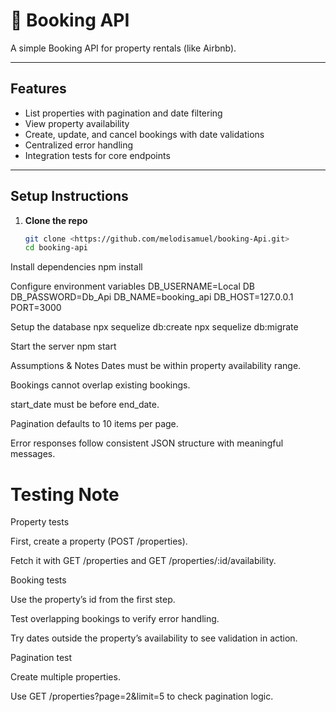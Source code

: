 # 📖 Booking API

A simple Booking API for property rentals (like Airbnb).

---

## Features

- List properties with pagination and date filtering  
- View property availability  
- Create, update, and cancel bookings with date validations  
- Centralized error handling  
- Integration tests for core endpoints  

---

## Setup Instructions

1. **Clone the repo**  
   ```bash
   git clone <https://github.com/melodisamuel/booking-Api.git>
   cd booking-api


Install dependencies 
npm install

Configure environment variables 
DB_USERNAME=Local DB
DB_PASSWORD=Db_Api
DB_NAME=booking_api
DB_HOST=127.0.0.1
PORT=3000

Setup the database
npx sequelize db:create
npx sequelize db:migrate

Start the server
npm start


Assumptions & Notes
Dates must be within property availability range.

Bookings cannot overlap existing bookings.

start_date must be before end_date.

Pagination defaults to 10 items per page.

Error responses follow consistent JSON structure with meaningful messages.

# Testing Note
Property tests

First, create a property (POST /properties).

Fetch it with GET /properties and GET /properties/:id/availability.

Booking tests

Use the property’s id from the first step.

Test overlapping bookings to verify error handling.

Try dates outside the property’s availability to see validation in action.

Pagination test

Create multiple properties.

Use GET /properties?page=2&limit=5 to check pagination logic.